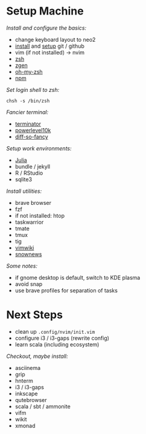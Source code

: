 # Setup Machine


*Install and configure the basics:*
* change keyboard layout to neo2
* [install](https://git-scm.com/book/en/v2/Getting-Started-Installing-Git) and [setup](https://docs.github.com/en/get-started/quickstart/set-up-git) git / github
* vim (if not installed) -> nvim
* [zsh](https://gist.github.com/derhuerst/12a1558a4b408b3b2b6e)
* [zgen](https://github.com/tarjoilija/zgen)
* [oh-my-zsh](https://github.com/ohmyzsh/ohmyzsh)
* [npm](https://linuxconfig.org/install-npm-on-linux)


*Set login shell to zsh:*

`chsh -s /bin/zsh`


*Fancier terminal:*
* [terminator](https://wiki.ubuntuusers.de/Terminator/)
* [powerlevel10k](https://github.com/romkatv/powerlevel10k#zgen)
* [diff-so-fancy](https://github.com/so-fancy/diff-so-fancy)


*Setup work environments:*
* [Julia](https://julialang.org/)
* bundle / jekyll
* R / RStudio
* sqlite3


*Install utilities:*
* brave browser
* fzf
* if not installed: htop
* taskwarrior
* tmate
* tmux
* tig
* [vimwiki](https://github.com/vimwiki/vimwiki)
* [snownews](https://github.com/msharov/snownews)


*Some notes:*
* if gnome desktop is default, switch to KDE plasma
* avoid snap
* use brave profiles for separation of tasks



# Next Steps

* clean up `.config/nvim/init.vim`
* configure i3 / i3-gaps (rewrite config)
* learn scala (including ecosystem)


*Checkout, maybe install:*
* asciinema
* grip
* hnterm
* i3 / i3-gaps
* inkscape
* qutebrowser
* scala / sbt / ammonite
* vifm
* wikit
* xmonad
